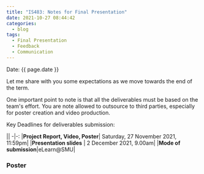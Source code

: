 ```yaml
---
title: "IS483: Notes for Final Presentation"
date: 2021-10-27 08:44:42
categories:
  - blog
tags:
  - Final Presentation
  - Feedback
  - Communication
---
```


Date: {{ page.date }}

Let me share with you some expectations as we move towards the end of the term.

One important point to note is that all the deliverables must be based on the team's effort. You are note allowed to outsource to third parties, especially for poster creation and video production.

Key Deadlines for deliverables submission:


||
-|-:
|**Project Report, Video, Poster**|							Saturday, 27 November 2021, 11:59pm|
|**Presentation slides**     |		2 December 2021, 9.00am|
|**Mode of submission**|eLearn@SMU|



### Poster